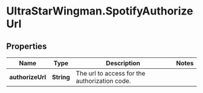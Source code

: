 # UltraStarWingman.SpotifyAuthorizeUrl

## Properties

Name | Type | Description | Notes
------------ | ------------- | ------------- | -------------
**authorizeUrl** | **String** | The url to access for the authorization code. | 


